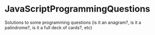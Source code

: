 # JavaScriptProgrammingQuestions
Solutions to some programming questions (is it an anagram?, is it a palindrome?, is it a full deck of cards?, etc)
